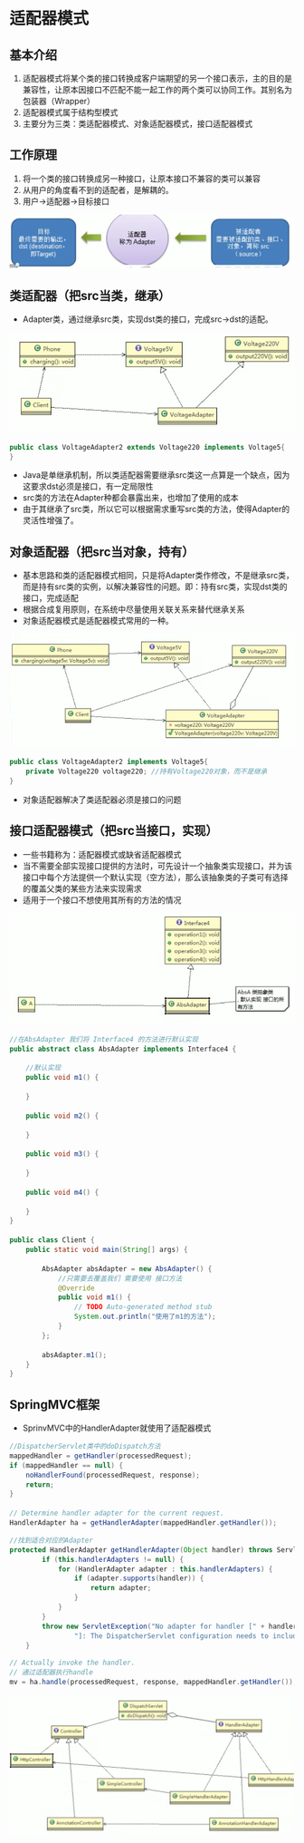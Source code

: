 # 适配器模式

## 基本介绍

1. 适配器模式将某个类的接口转换成客户端期望的另一个接口表示，主的目的是兼容性，让原本因接口不匹配不能一起工作的两个类可以协同工作。其别名为包装器（Wrapper）
2. 适配器模式属于结构型模式
3. 主要分为三类：类适配器模式、对象适配器模式，接口适配器模式

## 工作原理

1. 将一个类的接口转换成另一种接口，让原本接口不兼容的类可以兼容
2. 从用户的角度看不到的适配者，是解耦的。
3. 用户→适配器→目标接口

![image-20250307091603421](./assets/image-20250307091603421.png)

## 类适配器（把src当类，继承）

- Adapter类，通过继承src类，实现dst类的接口，完成src→dst的适配。

![image-20250307092056722](./assets/image-20250307092056722.png)

```java
public class VoltageAdapter2 extends Voltage220 implements Voltage5{
}
```



- Java是单继承机制，所以类适配器需要继承src类这一点算是一个缺点，因为这要求dst必须是接口，有一定局限性
- src类的方法在Adapter种都会暴露出来，也增加了使用的成本
- 由于其继承了src类，所以它可以根据需求重写src类的方法，使得Adapter的灵活性增强了。

## 对象适配器（把src当对象，持有）

- 基本思路和类的适配器模式相同，只是将Adapter类作修改，不是继承src类，而是持有src类的实例，以解决兼容性的问题。即：持有src类，实现dst类的接口，完成适配
- 根据合成复用原则，在系统中尽量使用关联关系来替代继承关系
- 对象适配器模式是适配器模式常用的一种。

![image-20250307093130808](./assets/image-20250307093130808.png)

```java
public class VoltageAdapter2 implements Voltage5{
    private Voltage220 voltage220; //持有Voltage220对象，而不是继承
}
```

- 对象适配器解决了类适配器必须是接口的问题

## 接口适配器模式（把src当接口，实现）

- 一些书籍称为：适配器模式或缺省适配器模式
- 当不需要全部实现接口提供的方法时，可先设计一个抽象类实现接口，并为该接口中每个方法提供一个默认实现（空方法），那么该抽象类的子类可有选择的覆盖父类的某些方法来实现需求
- 适用于一个接口不想使用其所有的方法的情况

 ![image-20250307100026720](./assets/image-20250307100026720.png)

```java
//在AbsAdapter 我们将 Interface4 的方法进行默认实现
public abstract class AbsAdapter implements Interface4 {

	//默认实现
	public void m1() {

	}

	public void m2() {

	}

	public void m3() {

	}

	public void m4() {

	}
}

public class Client {
	public static void main(String[] args) {
		
		AbsAdapter absAdapter = new AbsAdapter() {
			//只需要去覆盖我们 需要使用 接口方法
			@Override
			public void m1() {
				// TODO Auto-generated method stub
				System.out.println("使用了m1的方法");
			}
		};
		
		absAdapter.m1();
	}
}

```

## SpringMVC框架

- SprinvMVC中的HandlerAdapter就使用了适配器模式

```java
//DispatcherServlet类中的doDispatch方法
mappedHandler = getHandler(processedRequest);
if (mappedHandler == null) {
    noHandlerFound(processedRequest, response);
    return;
}

// Determine handler adapter for the current request.
HandlerAdapter ha = getHandlerAdapter(mappedHandler.getHandler());
```

```java
//找到适合对应的Adapter
protected HandlerAdapter getHandlerAdapter(Object handler) throws ServletException {
		if (this.handlerAdapters != null) {
			for (HandlerAdapter adapter : this.handlerAdapters) {
				if (adapter.supports(handler)) {
					return adapter;
				}
			}
		}
		throw new ServletException("No adapter for handler [" + handler +
				"]: The DispatcherServlet configuration needs to include a HandlerAdapter that supports this handler");
	}
```

```java
// Actually invoke the handler.
// 通过适配器执行handle
mv = ha.handle(processedRequest, response, mappedHandler.getHandler());
```

![image-20250307101749902](./assets/image-20250307101749902.png)